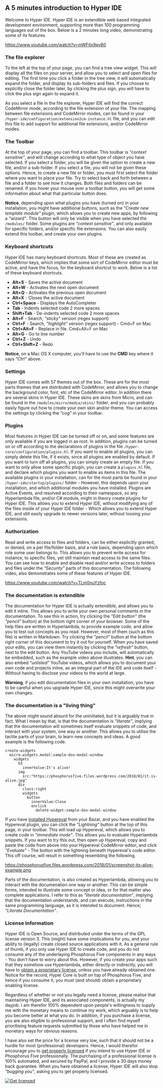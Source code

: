 ## A 5 minutes introduction to Hyper IDE

Welcome to Hyper IDE. Hyper IDE is an extendible web based integrated development environment, supporting more than
100 programming languages out of the box. Below is a 2 minutes long video, demonstrating some of its features.

https://www.youtube.com/watch?v=mWFitx9py80

### The file explorer

To the left at the top of your page, you can find a tree view widget. This will display all the files on your server, 
and allow you to select and open files for editing. The first time you click a folder in the tree view, it will 
automatically expand the folder, and display its sub-folders and files. If you choose to explicitly close
the folder later, by clicking the plus sign, you will have to click the plus sign again to expand it.

As you select a file in the file explorer, Hyper IDE will find the correct CodeMirror mode, according to the file 
extension of your file. The mapping between file extensions and CodeMirror modes, can be found 
in your `/hyper-ide/configuration/extension2cm-instance.hl` file, and you can edit this file to add support for
additional file extensions, and/or CodeMirror modes.

### The Toolbar

At the top of your page, you can find a toolbar. This toolbar is _"context sensitive"_, and will change
according to what type of object you have selected. If you select a folder, you will be given the option to
create a new file, and/or a sub-folder. If you select a file, you will not be given these options. Hence,
to create a new file or folder, you must first select the folder where you want to place your file.
Try to select back and forth between a file and a folder to see how it changes. Both files and folders
can be renamed. If you hover your mouse over a toolbar button, you will get some information about what 
that particular button does.

**Notice**, depending upon what plugins you have (turned on) in your installation, you might
have additional buttons, such as the _"Create new template module"_ plugin, which allows you to create
new apps, by following a _"wizard"_. This button will only be visible when you have selected the `/modules/` 
folder. Some plugins are _"context sensitive"_, and only available for
specific folders, and/or specific file extensions. You can also easily extend this toolbar, and create
your own plugins.

### Keyboard shortcuts

Hyper IDE has many keyboard shortcuts. Most of these are created as CodeMirror keys, which implies that
some sort of CodeMirror editor must be active, and have the focus, for the keyboard shortcut to work.
Below is a list of these keyboard shortcuts.

* __Alt+S__ - Saves the active document
* __Alt+W__ - Activates the next open document
* __Alt+Q__ - Activates the previous open document
* __Alt+X__ - Closes the active document
* __Ctrl+Space__ - Displays the AutoCompleter
* __Tab__ - Indents selected code 2 more spaces
* __Shift+Tab__ - De-indents selected code 2 more spaces
* __Alt+F__ - Search, _"sticky"_ version (regex support)
* __Ctrl+F__ - Search, _"highlight"_ version (regex support) - Cmd+F on Mac
* __Ctrl+Alt+F__ - Replace in file. Cmd+Alt+F on Mac
* __Alt+G__ - Go to line number
* __Ctrl+Z__ - Undo
* __Ctrl+Shift+Z__ - Redo

**Notice**, on a Mac OS X computer, you'll have to use the **CMD** key where it says _"Ctrl"_ above.

### Settings

Hyper IDE comes with 57 themes out of the box. These are for the most parts themes that are distributed with
CodeMirror, and allows you to change the background color, font, etc of the CodeMirror editor. In addition there
are several skins in Hyper IDE. These skins are skins from Micro, and can be found in the `/modules/micro/media/skins/`
folder, and you can probably easily figure out how to create your own skin and/or theme. You can access the settings by
clicking the _"cog"_ in your toolbar.

### Plugins

Most features in Hyper IDE can be turned off or on, and some features are only available if you are logged in
as root. In addition, plugins can be turned on or off according to the declarations of plugins in the 
file `/hyper-core/configuration/plugins.hl`. If you want to enable all plugins, you can simply delete this file,
if it exists, since all plugins are enabled by default. If you want to turn off all plugins, you can simply
create an empty file. If you want to only allow some specific plugin, you can create a `plugins.hl` file,
and declare which plugins you want to enable as items in this file. The available plugins in your installation,
can for the most parts be found in your `/hyper-ide/startup/plugins/` folder - However, this depends upon your
installation, and which additional modules you have installed. Plugins are Active Events, and resolved according
to their namespace, so any Hyperlambda file, and/or C# module, might in theory create plugins for Hyper IDE.
This allows you to extend Hyper IDE, without modifying any of the files inside of your Hyper IDE folder - Which
allows you to extend Hyper IDE, and still easily upgrade to newer versions later, without loosing your extensions.

### Authorization

Read and write access to files and folders, can be either explicitly granted, or denied, on a per file/folder basis,
and a role basis, depending upon which role some user belongs to. This allows you to prevent write access for 
instance, to specific files, yet still maintain read access to the same files. You can see how to enable
and disable read and/or write access to folders and files under the _"Security"_ parts of this documentation.
The following video, also demonstrates some of these features of Hyper IDE.

https://www.youtube.com/watch?v=TLm0nuYzfoc

### The documentation is extendible

The documentation for Hyper IDE is actually extendible, and allows you to edit it inline.
This allows you to write your own personal comments in the documentation. To see this in
action, try clicking the _"Edit button"_ (the _"pencil"_ button) at the bottom right corner of your browser.
Some of the help files are written in Hyperlambda, to provide example code, and allow you to test out concepts
as you read. However, most of them (such as this file) is written in Markdown. Try clicking the _"pencil"_ button
at the bottom right corner of this document to try it out for yourself. When you have saved your edits, you
can view them instantly by clicking the _"refresh"_ button, next to the edit button. Any YouTube videos you include,
will automatically be embedded, such as the example video above illustrates. **Hint**, you can also embed _"unlisted"_
YouTube videos, which allows you to document your own code and projects inline, as an integral part of the IDE 
and code itself - Without having to disclose your videos to the world at large.

**Warning**, if you edit documentation files in your own installation, you have to be careful when you upgrade Hyper IDE,
since this might overwrite your own changes.

### The documentation is a "living thing"

The above might sound absurd for the uninitiated, but it is arguably true in fact. What I mean by that, is that the
documentation is _"literate"_, implying that the documentation will sometimes itself evaluate snippets of code,
and interact with your system, one way or another. This allows you to utilise the tactile parts of your brain,
to learn new concepts and ideas. A good example is the following code.

```hyperlambda
create-widgets
  micro.widgets.modal:sample-dox-modal-window
    widgets
      h3
        innerValue:It's alive!
      img
        src:"https://phosphorusfive.files.wordpress.com/2018/01/it-is-alive.jpg"
      div
        class:right
        widgets
          button
            innerValue:Close
            onclick
              delete-widget:sample-dox-modal-window
```

If you have [installed Hypereval](/bazar?app=hypereval) from your Bazar, and you have enabled the Hypereval plugin,
you can click the _"Lightning"_ button at the top of this page, in your toolbar. This will load up Hypereval, which
allows you to create code in _"immediate mode"_. This allows you to evaluate Hyperlambda snippets. If you want
to try this out, then open up Hypereval, copy and paste the code from above into your Hypereval CodeMirror editor,
and click _"Evaluate"_ - The button with the lightning beneath Hypereval's code editor. This off course, will result
in something resembling the following.

https://phosphorusfive.files.wordpress.com/2018/01/screenshot-its-alive-example.png

Parts of the documentation, is also created as Hyperlambda, allowing you to interact with the documenation one
way or another. This can be simple forms, intended to illustrate some concept or idea, or for that matter also
complete applications. I refer to this as _"literate documentation"_, implying that the documentation understands,
and can execute, instructions in the same programming language, as it is intended to document. Hence; _"Literate Documentation"_.

### License information

Hyper IDE is Open Source, and distributed under the terms of the GPL license version 3. This (might) have some
implications for you, and your ability to (legally) create closed source applications with it. As a general rule
of thumb, if you only use Hyper IDE to create code, and you do not consume any of the underlaying Phosphorus Five
components in any ways - You don't have to worry about this. However, if you create your apps such that they somehow
use Hyperlambda, either directly or indirectly, you will have to [obtain a proprietary license](/bazar?app=license),
unless you have already obtained one. Notice for the record, Hyper Core is built on top of Phosphorus Five,
and hence if you consume it, you must (and should) obtain a proprietary enabling license.

Regardless of whether or not you legally need a license, please realise that maintaining Hyper IDE, and its
associated components, is actually my dayjob. I am therefor 100% dependent upon people's willingness
to supply me with the monetary means to continue my work, which arguably is to help you become better at what you do.
In addition, if you purchase a license, you are also eligible to professional support, and I often find 
myself prioritising feature requests submitted by those who have helped me in monetary ways for obvious reasons.

I have also set the price for a license very low, such that it should not be a hurdle 
for most (professional) developers. Hence, I would therefor encourage you
to [get properly licensed](/bazar?app=license) if you intend to use Hyper IDE or Phosphorus Five
professionally. The purchasing of a professional license is 100% automated, and secured by PayPal, and I provide
a 30 days money back guarantee. When you have obtained a license, Hyper IDE will also stop _"bugging you"_, asking
you to get properly licensed.

<a href="/bazar?app=license">
  <img style="display:block;margin-left:auto;margin-right:auto;" class="shaded rounded" src="https://phosphorusfive.files.wordpress.com/2017/09/license.jpg" alt="Get licensed" />
</a>
